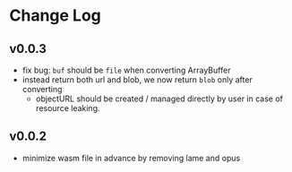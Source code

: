 # Change Log

## v0.0.3

 - fix bug: `buf` should be `file` when converting ArrayBuffer
 - instead return both url and blob, we now return `blob` only after converting
   - objectURL should be created / managed directly by user in case of resource leaking.


## v0.0.2

 - minimize wasm file in advance by removing lame and opus
